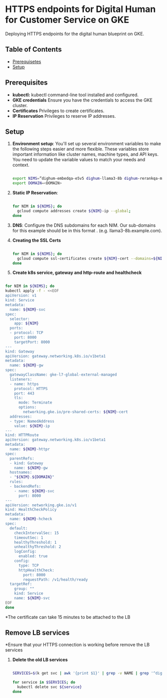# HTTPS endpoints for Digital Human for Customer Service on GKE

Deploying HTTPS endpoints for the digital human blueprint on GKE.

## Table of Contents

- [Prerequisetes](#prerequisites)
- [Setup](#setup)

## Prerequisites

- **kubectl:**  kubectl command-line tool installed and configured.
- **GKE credentials** Ensure you have the credentials to access the GKE cluster.
- **Certificates**  Privileges to create certificates.
- **IP Reservation** Privileges to reserve IP addresses.

## Setup

1. **Environment setup**: You'll set up several environment variables to make the following steps easier and more flexible. These variables store important information like cluster names, machine types, and API keys. You need to update the variable values to match your needs and context.

    ```bash

    export NIMS=”dighum-embedqa-e5v5 dighum-llama3-8b dighum-rerankqa-mistral4bv3”
    export DOMAIN=<DOMAIN>

    ```

2. **Static IP Reservation**:

    ```bash

    for NIM in ${NIMS}; do
      gcloud compute addresses create ${NIM}-ip --global;
    done

    ```

3. **DNS**: Configure the DNS subdomains for each NIM. Our sub-domains for this example should be in this format <NIM>.<DOMAIN> (e.g. llama3-8b.example.com).

4. **Creating the SSL Certs**

    ```bash

    for NIM in ${NIMS}; do
      gcloud compute ssl-certificates create ${NIM}-cert --domains=${NIM}.${DOMAIN};
    done

    ```

5. **Create k8s service, gateway and http-route and healthcheck**
  
```bash

for NIM in ${NIMS}; do
kubectl apply -f - <<EOF
apiVersion: v1
kind: Service
metadata:
  name: ${NIM}-svc
spec:
  selector:
    app: ${NIM}
  ports:
  - protocol: TCP
    port: 8000
    targetPort: 8000
---
kind: Gateway
apiVersion: gateway.networking.k8s.io/v1beta1
metadata:
  name: ${NIM}-gw
spec:
  gatewayClassName: gke-l7-global-external-managed
  listeners:
  - name: https
    protocol: HTTPS
    port: 443
    tls:
      mode: Terminate
      options:
        networking.gke.io/pre-shared-certs: ${NIM}-cert
  addresses:
  - type: NamedAddress
    value: ${NIM}-ip
---
kind: HTTPRoute
apiVersion: gateway.networking.k8s.io/v1beta1
metadata:
  name: ${NIM}-httpr
spec:
  parentRefs:
  - kind: Gateway
    name: ${NIM}-gw
  hostnames:
  - "${NIM}.${DOMAIN}"
  rules:
  - backendRefs:
    - name: ${NIM}-svc
      port: 8000
---
apiVersion: networking.gke.io/v1
kind: HealthCheckPolicy
metadata:
  name: ${NIM}-hcheck
spec:
  default:
    checkIntervalSec: 15
    timeoutSec: 1
    healthyThreshold: 1
    unhealthyThreshold: 2
    logConfig:
      enabled: true
    config:
      type: TCP
      httpHealthCheck:
        port: 8000
        requestPath: /v1/health/ready
  targetRef:
    group: ""
    kind: Service
    name: ${NIM}-svc
EOF
done

```

*The certificate can take 15 minutes to be attached to the LB

## Remove LB services

*Ensure that your HTTPS connection is working before remove the LB services

1. **Delete the old LB services**

    ```bash

    SERVICES=$(k get svc | awk '{print $1}' | grep -v NAME | grep '^dighum')

    for service in $SERVICES; do
      kubectl delete svc ${service}
    done
    
    ```
